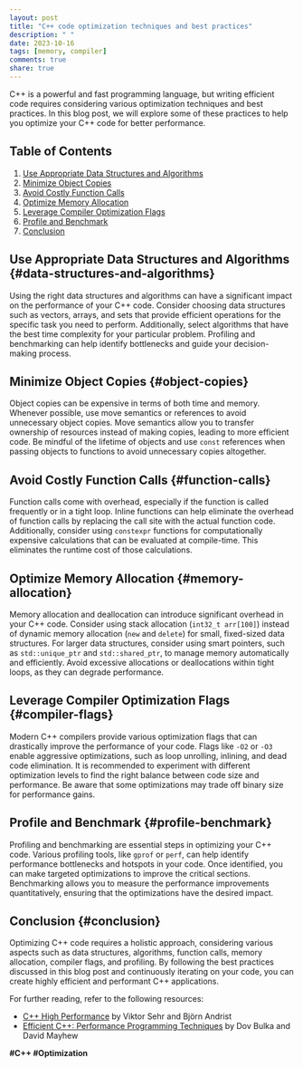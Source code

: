 ```yaml
---
layout: post
title: "C++ code optimization techniques and best practices"
description: " "
date: 2023-10-16
tags: [memory, compiler]
comments: true
share: true
---
```


C++ is a powerful and fast programming language, but writing efficient code requires considering various optimization techniques and best practices. In this blog post, we will explore some of these practices to help you optimize your C++ code for better performance.

## Table of Contents
1. [Use Appropriate Data Structures and Algorithms](#data-structures-and-algorithms)
2. [Minimize Object Copies](#object-copies)
3. [Avoid Costly Function Calls](#function-calls)
4. [Optimize Memory Allocation](#memory-allocation)
5. [Leverage Compiler Optimization Flags](#compiler-flags)
6. [Profile and Benchmark](#profile-benchmark)
7. [Conclusion](#conclusion)

## Use Appropriate Data Structures and Algorithms {#data-structures-and-algorithms}
Using the right data structures and algorithms can have a significant impact on the performance of your C++ code. Consider choosing data structures such as vectors, arrays, and sets that provide efficient operations for the specific task you need to perform. Additionally, select algorithms that have the best time complexity for your particular problem. Profiling and benchmarking can help identify bottlenecks and guide your decision-making process.

## Minimize Object Copies {#object-copies}
Object copies can be expensive in terms of both time and memory. Whenever possible, use move semantics or references to avoid unnecessary object copies. Move semantics allow you to transfer ownership of resources instead of making copies, leading to more efficient code. Be mindful of the lifetime of objects and use `const` references when passing objects to functions to avoid unnecessary copies altogether.

## Avoid Costly Function Calls {#function-calls}
Function calls come with overhead, especially if the function is called frequently or in a tight loop. Inline functions can help eliminate the overhead of function calls by replacing the call site with the actual function code. Additionally, consider using `constexpr` functions for computationally expensive calculations that can be evaluated at compile-time. This eliminates the runtime cost of those calculations.

## Optimize Memory Allocation {#memory-allocation}
Memory allocation and deallocation can introduce significant overhead in your C++ code. Consider using stack allocation (`int32_t arr[100]`) instead of dynamic memory allocation (`new` and `delete`) for small, fixed-sized data structures. For larger data structures, consider using smart pointers, such as `std::unique_ptr` and `std::shared_ptr`, to manage memory automatically and efficiently. Avoid excessive allocations or deallocations within tight loops, as they can degrade performance.

## Leverage Compiler Optimization Flags {#compiler-flags}
Modern C++ compilers provide various optimization flags that can drastically improve the performance of your code. Flags like `-O2` or `-O3` enable aggressive optimizations, such as loop unrolling, inlining, and dead code elimination. It is recommended to experiment with different optimization levels to find the right balance between code size and performance. Be aware that some optimizations may trade off binary size for performance gains.

## Profile and Benchmark {#profile-benchmark}
Profiling and benchmarking are essential steps in optimizing your C++ code. Various profiling tools, like `gprof` or `perf`, can help identify performance bottlenecks and hotspots in your code. Once identified, you can make targeted optimizations to improve the critical sections. Benchmarking allows you to measure the performance improvements quantitatively, ensuring that the optimizations have the desired impact.

## Conclusion {#conclusion}
Optimizing C++ code requires a holistic approach, considering various aspects such as data structures, algorithms, function calls, memory allocation, compiler flags, and profiling. By following the best practices discussed in this blog post and continuously iterating on your code, you can create highly efficient and performant C++ applications.

For further reading, refer to the following resources:
- [C++ High Performance](https://www.packtpub.com/product/c-high-performance/9781787120952) by Viktor Sehr and Björn Andrist
- [Efficient C++: Performance Programming Techniques](https://www.goodreads.com/book/show/74891.Efficient_C_) by Dov Bulka and David Mayhew

**#C++ #Optimization**
